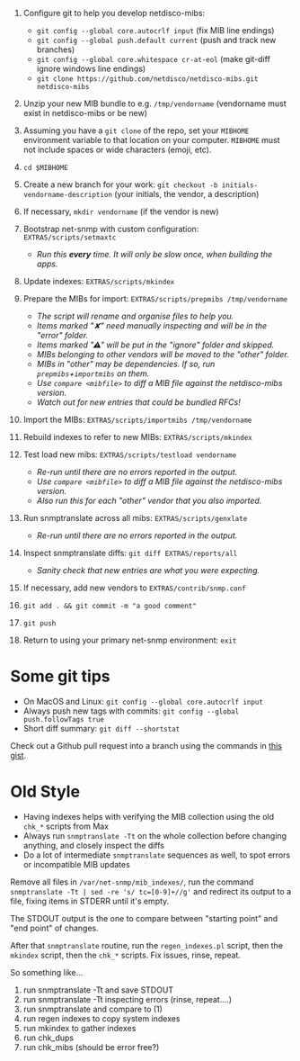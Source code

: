1. Configure git to help you develop netdisco-mibs:

    * `git config --global core.autocrlf input` (fix MIB line endings)
    * `git config --global push.default current` (push and track new branches)
    * `git config --global core.whitespace cr-at-eol` (make git-diff ignore windows line endings)
    * `git clone https://github.com/netdisco/netdisco-mibs.git netdisco-mibs`

1. Unzip your new MIB bundle to e.g. `/tmp/vendorname` (vendorname must exist in netdisco-mibs or be new)
1. Assuming you have a `git clone` of the repo, set your `MIBHOME` environment variable to that location on your computer. `MIBHOME` must not include spaces or wide characters (emoji, etc).
1. `cd $MIBHOME`
1. Create a new branch for your work: `git checkout -b initials-vendorname-description` (your initials, the vendor, a description)
1. If necessary, `mkdir vendorname` (if the vendor is new)
1. Bootstrap net-snmp with custom configuration: `EXTRAS/scripts/setmaxtc`

    * _Run this **every** time. It will only be slow once, when building the apps._

1. Update indexes: `EXTRAS/scripts/mkindex`
1. Prepare the MIBs for import: `EXTRAS/scripts/prepmibs /tmp/vendorname`

    * _The script will rename and organise files to help you._
    * _Items marked "✘" need manually inspecting and will be in the "error" folder._
    * _Items marked "⚠" will be put in the "ignore" folder and skipped._
    * _MIBs belonging to other vendors will be moved to the "other" folder._
    * _MIBs in "other" may be dependencies. If so, run `prepmibs`+`importmibs` on them._
    * _Use `compare <mibfile>` to diff a MIB file against the netdisco-mibs version._
    * _Watch out for new entries that could be bundled RFCs!_

1. Import the MIBs: `EXTRAS/scripts/importmibs /tmp/vendorname`
1. Rebuild indexes to refer to new MIBs: `EXTRAS/scripts/mkindex`
1. Test load new mibs: `EXTRAS/scripts/testload vendorname`

    * _Re-run until there are no errors reported in the output._
    * _Use `compare <mibfile>` to diff a MIB file against the netdisco-mibs version._
    * _Also run this for each "other" vendor that you also imported._

1. Run snmptranslate across all mibs: `EXTRAS/scripts/genxlate`

    * _Re-run until there are no errors reported in the output._

1. Inspect snmptranslate diffs: `git diff EXTRAS/reports/all`

    * _Sanity check that new entries are what you were expecting._

1. If necessary, add new vendors to `EXTRAS/contrib/snmp.conf`
1. `git add . && git commit -m "a good comment"`
1. `git push`
1. Return to using your primary net-snmp environment: `exit`

# Some git tips
* On MacOS and Linux: `git config --global core.autocrlf input`
* Always push new tags with commits: `git config --global push.followTags true`
* Short diff summary: `git diff --shortstat`

Check out a Github pull request into a branch using the commands in [this gist](https://gist.github.com/ollyg/9db70a621d0638b491354e39e5b27bf1).

# Old Style
* Having indexes helps with verifying the MIB collection using the old `chk_*` scripts from Max
* Always run `snmptranslate -Tt` on the whole collection before changing anything, and closely inspect the diffs
* Do a lot of intermediate `snmptranslate` sequences as well, to spot errors or incompatible MIB updates

Remove all files in `/var/net-snmp/mib_indexes/`, run the command `snmptranslate -Tt | sed -re 's/ tc=[0-9]+//g'`
and redirect its output to a file, fixing items in STDERR until it's empty.

The STDOUT output is the one to compare between "starting point" and "end point" of changes.

After that `snmptranslate` routine, run the `regen_indexes.pl` script, then the `mkindex` script, then the `chk_*` scripts. Fix issues, rinse, repeat.

So something like...

1. run snmptranslate -Tt and save STDOUT
2. run snmptranslate -Tt inspecting errors (rinse, repeat....)
3. run snmptranslate and compare to (1)
4. run regen indexes to copy system indexes
5. run mkindex to gather indexes
6. run chk_dups
7. run chk_mibs (should be error free?)


